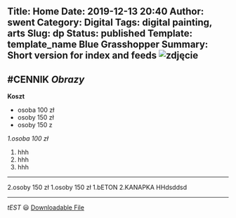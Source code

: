 Title: Home
Date: 2019-12-13 20:40
Author: swent
Category: Digital
Tags: digital painting, arts
Slug: dp
Status: published
Template: template_name Blue Grasshopper
Summary: Short version for index and feeds
![zdjęcie]({static}/images/ZM.jpg)
--------
#CENNIK
*Obrazy*
----
**Koszt**

* osoba 100 zł
* osoby 150 zł
* osoby 150 z

*1.osoba 100 zł*
1. hhh
1. hhh
1. hhh
----
2.osoby 150 zł
1.osoby 150 zł
1\.bETON
2\.KANAPKA
HHdsddsd

-------------------
_tEST_ :smiley: 
[Downloadable File]({attach}/downloads/archive.zip)